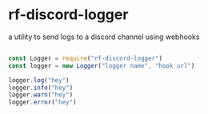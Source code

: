 # rf-discord-logger
 a utility to send logs to a discord channel using webhooks


 ```javascript
 
const Logger = require("rf-discord-logger")
const logger = new Logger("logger name", "hook url")

logger.log("hey")
logger.info("hey")
logger.warn("hey")
logger.error("hey")


 ```
